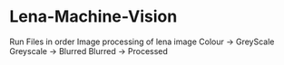 # Lena-Machine-Vision
Run Files in order
Image processing of lena image
Colour -> GreyScale
Greyscale -> Blurred
Blurred -> Processed
